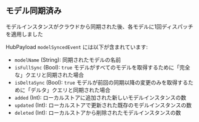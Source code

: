 ## モデル同期済み

モデルインスタンスがクラウドから同期された後、各モデルに1回ディスパッチを適用しました

HubPayload `modelSyncedEvent` には以下が含まれています:
- `modelName` (String): 同期されたモデルの名前
- `isFullSync` (Bool): `true` モデルがすべてのモデルを取得するために「完全な」クエリと同期された場合
- `isDeltaSync` (Bool): `true` モデルが前回の同期以降の変更のみを取得するために「デルタ」クエリと同期された場合
- `added` (Int): ローカルストアに追加された新しいモデルインスタンスの数
- `updated` (Int): ローカルストアで更新された既存のモデルインスタンスの数
- `deleted` (Int): ローカルストアから削除されたモデルインスタンスの数